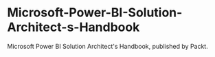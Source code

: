 # Microsoft-Power-BI-Solution-Architect-s-Handbook
Microsoft Power BI Solution Architect's Handbook, published by Packt.

